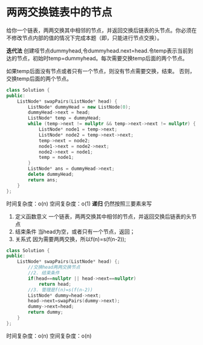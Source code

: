 # 两两交换链表中的节点

给你一个链表，两两交换其中相邻的节点，并返回交换后链表的头节点。你必须在不修改节点内部的值的情况下完成本题（即，只能进行节点交换）。

**迭代法**
创建哑节点dummyhead,令dummyhead.next=head.令temp表示当前到达的节点，初始时temp=dummyhead。每次需要交换temp后面的两个节点。

如果temp后面没有节点或者只有一个节点，则没有节点需要交换，结束。
否则，交换temp后面的两个节点。

```cpp
class Solution {
public:
    ListNode* swapPairs(ListNode* head) {
        ListNode* dummyHead = new ListNode(0);
        dummyHead->next = head;
        ListNode* temp = dummyHead;
        while (temp->next != nullptr && temp->next->next != nullptr) {
            ListNode* node1 = temp->next;
            ListNode* node2 = temp->next->next;
            temp->next = node2;
            node1->next = node2->next;
            node2->next = node1;
            temp = node1;
        }
        ListNode* ans = dummyHead->next;
        delete dummyHead;
        return ans;
    }
};
```
时间复杂度：o(n)
空间复杂度：o(1)
**递归**
仍然按照三要素来写
1. 定义函数意义
   一个链表，两两交换其中相邻的节点，并返回交换后链表的头节点
2. 结束条件
   当head为空，或者只有一个节点，返回；
3. 关系式
   因为需要两两交换，所以f(n)=s(f(n-2));
```cpp
class Solution {
public:
    ListNode* swapPairs(ListNode* head) {;
        //交换head两两交换节点
        //2. 结束条件
        if(head==nullptr || head->next==nullptr)
            return head;
        //3. 管理是f(n)=s(f(n-2))
        ListNode* dummy=head->next;
        head->next=swapPairs(dummy->next);
        dummy->next=head;
        return dummy;
    }
};
```
时间复杂度：o(n)
空间复杂度：o(n)





